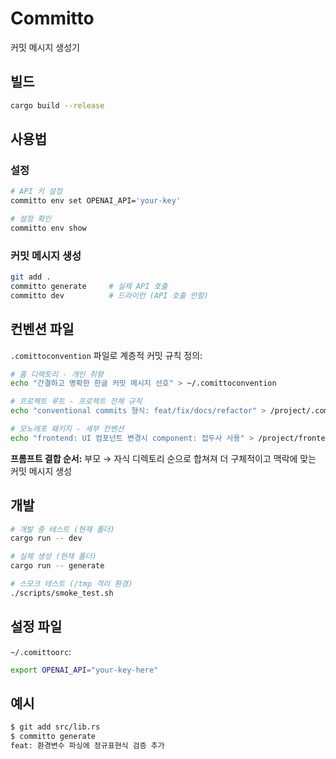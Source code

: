 # Committo

커밋 메시지 생성기 

## 빌드

```bash
cargo build --release
```

## 사용법

### 설정
```bash
# API 키 설정
committo env set OPENAI_API='your-key'

# 설정 확인
committo env show
```

### 커밋 메시지 생성
```bash
git add .
committo generate     # 실제 API 호출
committo dev          # 드라이런 (API 호출 안함)
```

## 컨벤션 파일

`.comittoconvention` 파일로 계층적 커밋 규칙 정의:

```bash
# 홈 디렉토리 - 개인 취향
echo "간결하고 명확한 한글 커밋 메시지 선호" > ~/.comittoconvention

# 프로젝트 루트 - 프로젝트 전체 규칙  
echo "conventional commits 형식: feat/fix/docs/refactor" > /project/.comittoconvention

# 모노레포 패키지 - 세부 컨벤션
echo "frontend: UI 컴포넌트 변경시 component: 접두사 사용" > /project/frontend/.comittoconvention
```

**프롬프트 결합 순서:** 부모 → 자식 디렉토리 순으로 합쳐져 더 구체적이고 맥락에 맞는 커밋 메시지 생성

## 개발

```bash
# 개발 중 테스트 (현재 폴더)
cargo run -- dev

# 실제 생성 (현재 폴더)  
cargo run -- generate

# 스모크 테스트 (/tmp 격리 환경)
./scripts/smoke_test.sh
```

## 설정 파일

`~/.comittoorc`:
```bash
export OPENAI_API="your-key-here"
```

## 예시

```bash
$ git add src/lib.rs
$ committo generate
feat: 환경변수 파싱에 정규표현식 검증 추가
```